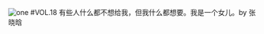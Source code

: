 ![one](http://image.wufazhuce.com/Fis0tmmpGuglhLzFG20FjVXSwT-r)
#VOL.18
有些人什么都不想给我，但我什么都想要。我是一个女儿。by 张晓晗